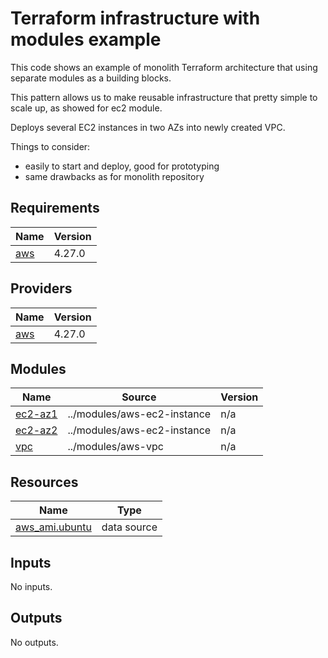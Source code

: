 # Terraform infrastructure with modules example

This code shows an example of monolith Terraform architecture that using separate modules as a building blocks.

This pattern allows us to make reusable infrastructure that pretty simple to scale up, as showed for ec2 module.

Deploys several EC2 instances in two AZs into newly created VPC.

Things to consider:
- easily to start and deploy, good for prototyping
- same drawbacks as for monolith repository

<!-- BEGINNING OF PRE-COMMIT-TERRAFORM DOCS HOOK -->
## Requirements

| Name | Version |
|------|---------|
| <a name="requirement_aws"></a> [aws](#requirement\_aws) | 4.27.0 |

## Providers

| Name | Version |
|------|---------|
| <a name="provider_aws"></a> [aws](#provider\_aws) | 4.27.0 |

## Modules

| Name | Source | Version |
|------|--------|---------|
| <a name="module_ec2-az1"></a> [ec2-az1](#module\_ec2-az1) | ../modules/aws-ec2-instance | n/a |
| <a name="module_ec2-az2"></a> [ec2-az2](#module\_ec2-az2) | ../modules/aws-ec2-instance | n/a |
| <a name="module_vpc"></a> [vpc](#module\_vpc) | ../modules/aws-vpc | n/a |

## Resources

| Name | Type |
|------|------|
| [aws_ami.ubuntu](https://registry.terraform.io/providers/hashicorp/aws/4.27.0/docs/data-sources/ami) | data source |

## Inputs

No inputs.

## Outputs

No outputs.
<!-- END OF PRE-COMMIT-TERRAFORM DOCS HOOK -->
